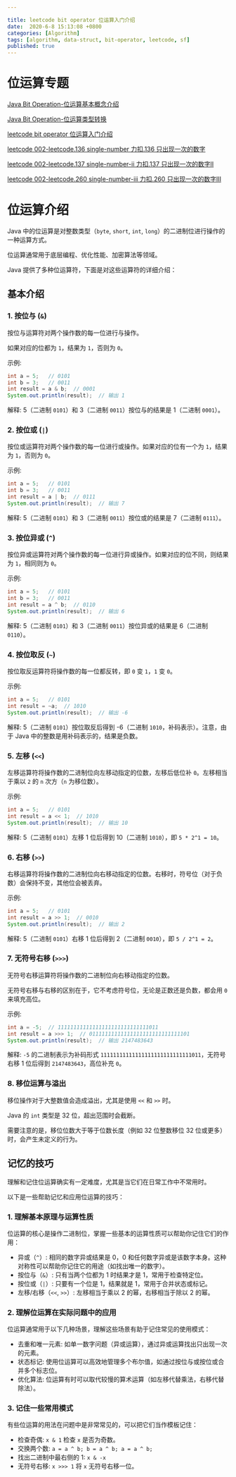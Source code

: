 ```yaml
---

title: leetcode bit operator 位运算入门介绍
date:  2020-6-8 15:13:08 +0800
categories: [Algorithm]
tags: [algorithm, data-struct, bit-operator, leetcode, sf]
published: true
---
```



# 位运算专题

[Java Bit Operation-位运算基本概念介绍](https://houbb.github.io/2020/06/08/algorithm-000-leetcode-data-struct-002-bit-operator-00-base)

[Java Bit Operation-位运算类型转换](https://houbb.github.io/2020/06/08/algorithm-000-leetcode-data-struct-002-bit-operator-00-convert)

[leetcode bit operator 位运算入门介绍](https://houbb.github.io/2020/06/08/algorithm-000-leetcode-data-struct-002-bit-operator-00-intro)

[leetcode 002-leetcode.136 single-number 力扣.136 只出现一次的数字](https://houbb.github.io/2020/06/08/algorithm-000-leetcode-data-struct-002-bit-operator-01-136-single-number)

[leetcode 002-leetcode.137 single-number-ii 力扣.137 只出现一次的数字II](https://houbb.github.io/2020/06/08/algorithm-000-leetcode-data-struct-002-bit-operator-02-137-single-number-ii)

[leetcode 002-leetcode.260 single-number-iii 力扣.260 只出现一次的数字III](https://houbb.github.io/2020/06/08/algorithm-000-leetcode-data-struct-002-bit-operator-03-260-single-number-iii)

# 位运算介绍

Java 中的位运算是对整数类型（`byte`, `short`, `int`, `long`）的二进制位进行操作的一种运算方式。

位运算通常用于底层编程、优化性能、加密算法等领域。

Java 提供了多种位运算符，下面是对这些运算符的详细介绍：

## 基本介绍

### 1. 按位与 (`&`)

按位与运算符对两个操作数的每一位进行与操作。

如果对应的位都为 `1`，结果为 `1`，否则为 `0`。

示例:
```java
int a = 5;   // 0101
int b = 3;   // 0011
int result = a & b;  // 0001
System.out.println(result);  // 输出 1
```
解释: 5（二进制 `0101`）和 3（二进制 `0011`）按位与的结果是 1（二进制 `0001`）。

### 2. 按位或 (`|`)

按位或运算符对两个操作数的每一位进行或操作。如果对应的位有一个为 `1`，结果为 `1`，否则为 `0`。

示例:
```java
int a = 5;   // 0101
int b = 3;   // 0011
int result = a | b;  // 0111
System.out.println(result);  // 输出 7
```
解释: 5（二进制 `0101`）和 3（二进制 `0011`）按位或的结果是 7（二进制 `0111`）。

### 3. 按位异或 (`^`)

按位异或运算符对两个操作数的每一位进行异或操作。如果对应的位不同，则结果为 `1`，相同则为 `0`。

示例:
```java
int a = 5;   // 0101
int b = 3;   // 0011
int result = a ^ b;  // 0110
System.out.println(result);  // 输出 6
```
解释: 5（二进制 `0101`）和 3（二进制 `0011`）按位异或的结果是 6（二进制 `0110`）。

### 4. 按位取反 (`~`)

按位取反运算符将操作数的每一位都反转，即 `0` 变 `1`，`1` 变 `0`。

示例:
```java
int a = 5;   // 0101
int result = ~a;  // 1010
System.out.println(result);  // 输出 -6
```
解释: 5（二进制 `0101`）按位取反后得到 -6（二进制 `1010`，补码表示）。注意，由于 Java 中的整数是用补码表示的，结果是负数。

### 5. 左移 (`<<`)

左移运算符将操作数的二进制位向左移动指定的位数，左移后低位补 `0`。左移相当于乘以 `2` 的 `n` 次方（`n` 为移位数）。

示例:
```java
int a = 5;   // 0101
int result = a << 1;  // 1010
System.out.println(result);  // 输出 10
```
解释: 5（二进制 `0101`）左移 1 位后得到 10（二进制 `1010`），即 `5 * 2^1 = 10`。

### 6. 右移 (`>>`)

右移运算符将操作数的二进制位向右移动指定的位数。右移时，符号位（对于负数）会保持不变，其他位会被丢弃。

示例:
```java
int a = 5;   // 0101
int result = a >> 1;  // 0010
System.out.println(result);  // 输出 2
```
解释: 5（二进制 `0101`）右移 1 位后得到 2（二进制 `0010`），即 `5 / 2^1 = 2`。

### 7. 无符号右移 (`>>>`)

无符号右移运算符将操作数的二进制位向右移动指定的位数。

无符号右移与右移的区别在于，它不考虑符号位，无论是正数还是负数，都会用 `0` 来填充高位。

示例:
```java
int a = -5;  // 11111111111111111111111111111011
int result = a >>> 1;  // 01111111111111111111111111111101
System.out.println(result);  // 输出 2147483643
```
解释: `-5` 的二进制表示为补码形式 `11111111111111111111111111111011`，无符号右移 1 位后得到 `2147483643`，高位补充 `0`。

### 8. 移位运算与溢出

移位操作对于大整数值会造成溢出，尤其是使用 `<<` 和 `>>` 时。

Java 的 `int` 类型是 32 位，超出范围时会截断。

需要注意的是，移位位数大于等于位数长度（例如 32 位整数移位 32 位或更多）时，会产生未定义的行为。

## 记忆的技巧

理解和记住位运算确实有一定难度，尤其是当它们在日常工作中不常用时。

以下是一些帮助记忆和应用位运算的技巧：

### 1. 理解基本原理与运算性质
   位运算的核心是操作二进制位，掌握一些基本的运算性质可以帮助你记住它们的作用：
   - 异或（`^`）: 相同的数字异或结果是 0，0 和任何数字异或是该数字本身。这种对称性可以帮助你记住它的用途（如找出唯一的数字）。
   - 按位与（`&`）: 只有当两个位都为 1 时结果才是 1，常用于检查特定位。
   - 按位或（`|`）: 只要有一个位是 1，结果就是 1，常用于合并状态或标记。
   - 左移/右移（`<<`, `>>`）: 左移相当于乘以 2 的幂，右移相当于除以 2 的幂。

### 2. 理解位运算在实际问题中的应用

   位运算通常用于以下几种场景，理解这些场景有助于记住常见的使用模式：
   
   - 去重和唯一元素: 如单一数字问题（异或运算），通过异或运算找出只出现一次的元素。
   - 状态标记: 使用位运算可以高效地管理多个布尔值，如通过按位与或按位或合并多个标志位。
   - 优化算法: 位运算有时可以取代较慢的算术运算（如左移代替乘法，右移代替除法）。

### 3. 记住一些常用模式

   有些位运算的用法在问题中是非常常见的，可以把它们当作模板记住：

   - 检查奇偶: `x & 1` 检查 `x` 是否为奇数。
   - 交换两个数: `a = a ^ b; b = a ^ b; a = a ^ b;`
   - 找出二进制中最右侧的 1: `x & -x`
   - 无符号右移: `x >>> 1` 将 `x` 无符号右移一位。

